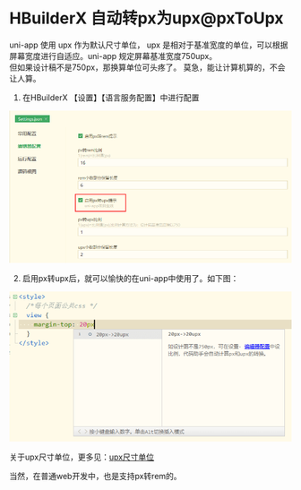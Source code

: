 # HBuilderX 自动转px为upx@pxToUpx

uni-app 使用 upx 作为默认尺寸单位， upx 是相对于基准宽度的单位，可以根据屏幕宽度进行自适应。uni-app 规定屏幕基准宽度750upx。  
但如果设计稿不是750px，那换算单位可头疼了。
莫急，能让计算机算的，不会让人算。
  
1. 在HBuilderX 【设置】【语言服务配置】中进行配置  

<img src="/static/snapshots/tutorial/settings/upx/upx_1.png" style="zoom: 80%;" />

2. 启用px转upx后，就可以愉快的在uni-app中使用了。如下图：

<img src="/static/snapshots/tutorial/settings/upx/upx_2.png" style="zoom: 80%;" />

关于upx尺寸单位，更多见：[upx尺寸单位](https://uniapp.dcloud.io/frame?id=%E5%B0%BA%E5%AF%B8%E5%8D%95%E4%BD%8D)  

当然，在普通web开发中，也是支持px转rem的。
